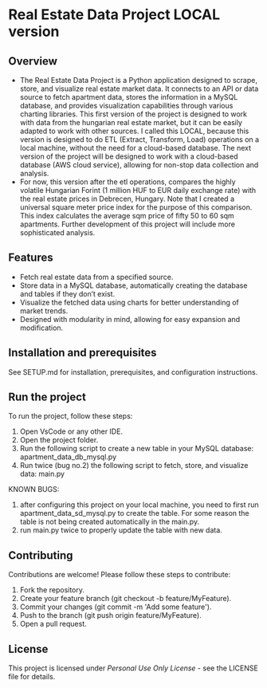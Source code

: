 
# Real Estate Data Project LOCAL version

## Overview
- The Real Estate Data Project is a Python application designed to scrape, store, and visualize real estate market data. It connects to an API or data source to fetch apartment data, stores the information in a MySQL database, and provides visualization capabilities through various charting libraries. This first version of the project is designed to work with data from the hungarian real estate market, but it can be easily adapted to work with other sources. I called this LOCAL, because this version is designed to do ETL (Extract, Transform, Load) operations on a local machine, without the need for a cloud-based database.
The next version of the project will be designed to work with a cloud-based database (AWS cloud service), allowing for non-stop data collection and analysis.
- For now, this version after the etl operations, compares the highly volatile Hungarian Forint (1 million HUF to EUR daily exchange rate) with the real estate prices in Debrecen, Hungary. Note that I created a universal square meter price index for the purpose of this comparison. This index calculates the average sqm price of fifty 50 to 60 sqm apartments. Further development of this project will include more sophisticated analysis.

## Features
- Fetch real estate data from a specified source.
- Store data in a MySQL database, automatically creating the database and tables if they don’t exist.
- Visualize the fetched data using charts for better understanding of market trends.
- Designed with modularity in mind, allowing for easy expansion and modification.

## Installation and prerequisites
See SETUP.md for installation, prerequisites, and configuration instructions.

## Run the project
To run the project, follow these steps:
1. Open VsCode or any other IDE.
2. Open the project folder.
3. Run the following script to create a new table in your MySQL database: apartment_data_db_mysql.py
4. Run twice (bug no.2) the following script to fetch, store, and visualize data: main.py

KNOWN BUGS:
1. after configuring this project on your local machine, you need to first run apartment_data_sd_mysql.py 
    to create the table. For some reason the table is not being created automatically in the main.py.
2. run main.py twice to properly update the table with new data.

## Contributing
Contributions are welcome! Please follow these steps to contribute:
1. Fork the repository.
2. Create your feature branch (git checkout -b feature/MyFeature).
3. Commit your changes (git commit -m 'Add some feature').
4. Push to the branch (git push origin feature/MyFeature).
5. Open a pull request.

## License
This project is licensed under *Personal Use Only License* - see the LICENSE file for details.
